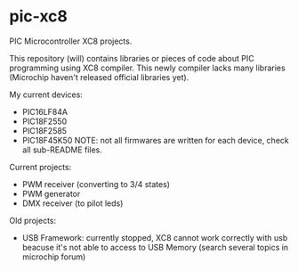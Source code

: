 pic-xc8
=======

PIC Microcontroller XC8 projects.

This repository (will) contains libraries or pieces of code about PIC programming using XC8 compiler. This newly compiler lacks many libraries 
(Microchip haven't released official libraries yet).



My current devices:
- PIC16LF84A
- PIC18F2550
- PIC18F2585
- PIC18F45K50
NOTE: not all firmwares are written for each device, check all sub-README files.

Current projects:
- PWM receiver (converting to 3/4 states)
- PWM generator
- DMX receiver (to pilot leds) 

Old projects:
- USB Framework: currently stopped, XC8 cannot work correctly with usb beacuse it's not able to access to USB Memory (search several topics in 
microchip forum) 
